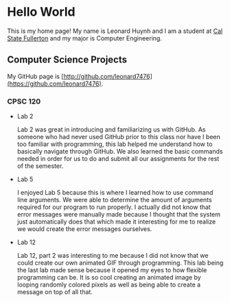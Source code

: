 # Hello World

This is my home page! My name is Leonard Huynh and I am a student at [Cal State Fullerton](http://www.fullerton.edu/) and my major is Computer Engineering.

## Computer Science Projects

My GitHub page is [http://github.com/leonard7476](https://github.com/leonard7476).

### CPSC 120

* Lab 2

    Lab 2 was great in introducing and familiarizing us with GitHub. As someone who had never used GitHub prior to this class nor have I been too familiar with programming, this lab helped me understand how to basically navigate through GitHub. We also learned the basic commands needed in order for us to do and submit all our assignments for the rest of the semester. 

* Lab 5

    I enjoyed Lab 5 because this is where I learned how to use command line arguments. We were able to determine the amount of arguments required for our program to run properly. I actually did not know that error messages were manually made because I thought that the system just automatically does that which made it interesting for me to realize we would create the error messages ourselves. 

* Lab 12

    Lab 12, part 2 was interesting to me because I did not know that we could create our own animated GIF through programming. This lab being the last lab made sense because it opened my eyes to how flexible programming can be. It is so cool creating an animated image by looping randomly colored pixels as well as being able to create a message on top of all that. 